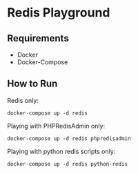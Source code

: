 # Redis Playground

## Requirements

- Docker
- Docker-Compose

## How to Run

Redis only:
```
docker-compose up -d redis
```

Playing with PHPRedisAdmin only:
```
docker-compose up -d redis phpredisadmin
```

Playing with python redis scripts only:
```
docker-compose up -d redis python-redis
```